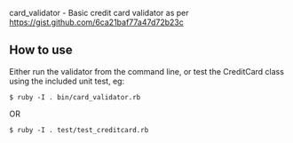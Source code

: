 card_validator - Basic credit card validator as per https://gist.github.com/6ca21baf77a47d72b23c

## How to use

Either run the validator from the command line, or test the CreditCard class
using the included unit test, eg:

    $ ruby -I . bin/card_validator.rb

OR

    $ ruby -I . test/test_creditcard.rb

